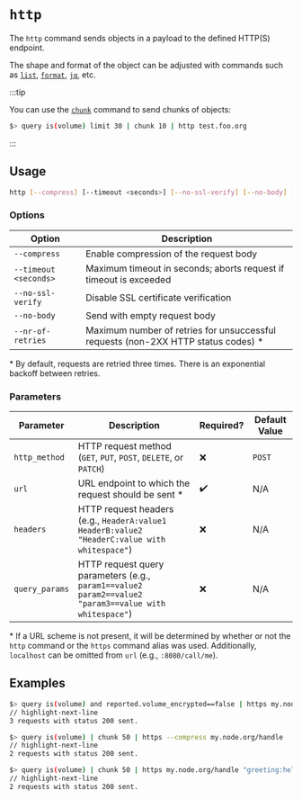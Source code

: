 # `http`

The `http` command sends objects in a payload to the defined HTTP(S) endpoint.

The shape and format of the object can be adjusted with commands such as [`list`](./list.md), [`format`](./format.md), [`jq`](./jq.md), etc.

:::tip

You can use the [`chunk`](./chunk.md) command to send chunks of objects:

```bash title="Perform up to 3 requests, where every request will contain up to 10 elements"
$> query is(volume) limit 30 | chunk 10 | http test.foo.org
```

:::

## Usage

```bash
http [--compress] [--timeout <seconds>] [--no-ssl-verify] [--no-body] [--nr-of-retries <num>] [http_method] [url] [headers] [query_params]
```

### Options

| Option                | Description                                                                        |
| --------------------- | ---------------------------------------------------------------------------------- |
| `--compress`          | Enable compression of the request body                                             |
| `--timeout <seconds>` | Maximum timeout in seconds; aborts request if timeout is exceeded                  |
| `--no-ssl-verify`     | Disable SSL certificate verification                                               |
| `--no-body`           | Send with empty request body                                                       |
| `--nr-of-retries`     | Maximum number of retries for unsuccessful requests (non-2XX HTTP status codes) \* |

\* By default, requests are retried three times. There is an exponential backoff between retries.

### Parameters

| Parameter      | Description                                                                                           | Required? | Default Value |
| -------------- | ----------------------------------------------------------------------------------------------------- | --------- | ------------- |
| `http_method`  | HTTP request method (`GET`, `PUT`, `POST`, `DELETE`, or `PATCH`)                                      | ❌        | `POST`        |
| `url`          | URL endpoint to which the request should be sent \*                                                   | ✔️        | N/A           |
| `headers`      | HTTP request headers (e.g., `HeaderA:value1 HeaderB:value2 "HeaderC:value with whitespace"`)          | ❌        | N/A           |
| `query_params` | HTTP request query parameters (e.g., `param1==value2 param2==value2 "param3==value with whitespace"`) | ❌        | N/A           |

\* If a URL scheme is not present, it will be determined by whether or not the `http` command or the `https` command alias was used. Additionally, `localhost` can be omitted from `url` (e.g., `:8080/call/me`).

## Examples

```bash
$> query is(volume) and reported.volume_encrypted==false | https my.node.org/handle_unencrypted
// highlight-next-line
3 requests with status 200 sent.
```

```bash
$> query is(volume) | chunk 50 | https --compress my.node.org/handle
// highlight-next-line
2 requests with status 200 sent.
```

```bash
$> query is(volume) | chunk 50 | https my.node.org/handle "greeting:hello from resotocore" type==volume
// highlight-next-line
2 requests with status 200 sent.
```
